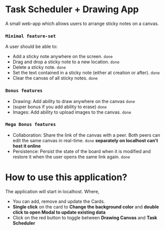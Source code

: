 # Task Scheduler + Drawing App
A small web-app which allows users to arrange sticky notes on a canvas.

### `Minimal feature-set`
A user should be able to:
* Add a sticky note anywhere on the screen. `done`
* Drag and drop a sticky note to a new location. `done`
* Delete a sticky note. `done`
* Set the text contained in a sticky note (either at creation or after). `done`
* Clear the canvas of all sticky notes. `done` 

### `Bonus features`
*  Drawing: Add ability to draw anywhere on the canvas `done`
* (super bonus if you add ability to erase) `done`
* Images: Add ability to upload images to the canvas. `done`

### `Mega Bonus features`
* Collaboration: Share the link of the canvas with a peer. Both peers can edit the same canvas in real-time. `done` **separately on localhost can't host it online**
* Persistence: Persist the state of the board when it is modified and restore it when the user opens the same link again. `done`

# How to use this application?

The application will start in localhost. Where,
* You can add, remove and update the Cards.
* **Single click** on the card to **Change the background color** and **double click to open Modal to update existing data**
* Click on the red button to toggle between **Drawing Canvas** and **Task Scheduler**